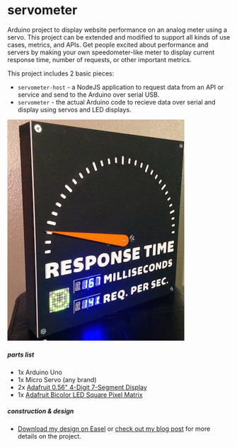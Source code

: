 servometer
==========

Arduino project to display website performance on an analog meter using a servo. This project can be extended and modified to support all kinds of use cases, metrics, and APIs. Get people excited about performance and servers by making your own speedometer-like meter to display current response time, number of requests, or other important metrics.

This project includes 2 basic pieces:

* `servometer-host` - a NodeJS application to request data from an API or service and send to the Arduino over serial USB.
* `servometer` - the actual Arduino code to recieve data over serial and display using servos and LED displays.

![](img/meter.jpg)

##### parts list
* 1x Arduino Uno
* 1x Micro Servo (any brand)
* 2x [Adafruit 0.56" 4-Digit 7-Segment Display](http://www.adafruit.com/products/881)
* 1x [Adafruit Bicolor LED Square Pixel Matrix](http://www.adafruit.com/products/902)

##### construction & design
- [Download my design on Easel](https://www.inventables.com/projects/website-response-time-meter) or [check out my blog post](http://www.jacobquatier.com/posts/2014/12/01/the-meter/) for more details on the project.
